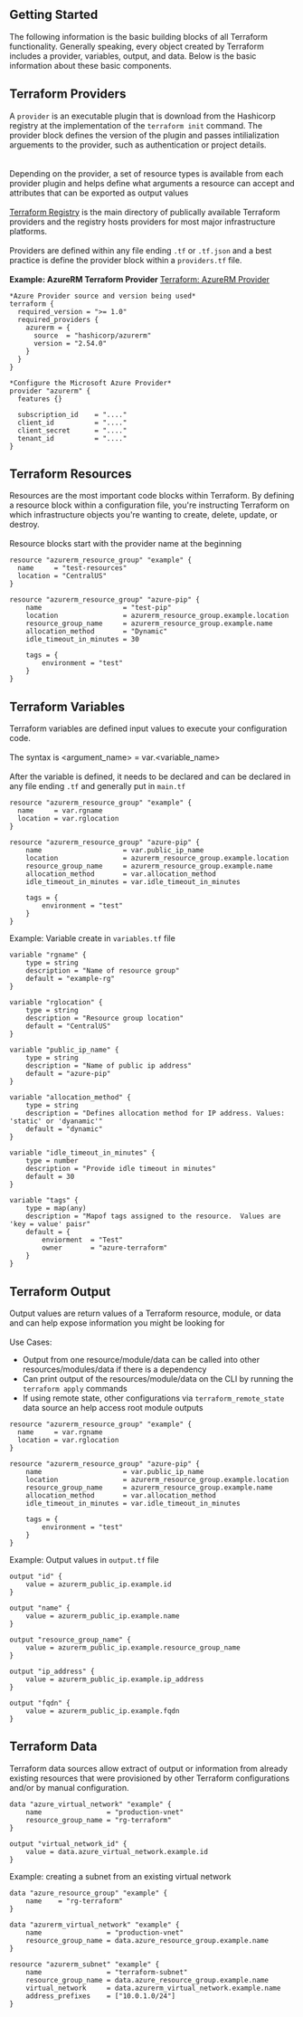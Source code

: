 ## Getting Started
The following information is the basic building blocks of all Terraform functionality.  Generally speaking, every object created by Terraform includes a provider, variables, output, and data.  Below is the basic information about these basic components.

## Terraform Providers
A ```provider``` is an executable plugin that is download from the Hashicorp registry at the implementation of the ```terraform init``` command.  The provider block defines the version of the plugin and passes intilialization arguements to the provider, such as authentication or project details.  
<br /><br />
Depending on the provider, a set of resource types is available from each provider plugin and helps define what arguments a resource can accept and attributes that can be exported as output values
<br /><br />
[Terraform Registry](https://registry.terraform.io) is the main directory of publically available Terraform providers and the registry hosts providers for most major infrastructure platforms.
<br /><br />
Providers are defined within any file ending ```.tf``` or ```.tf.json``` and a best practice is define the provider block within a ```providers.tf``` file.
<br /><br />
<b>Example: AzureRM Terraform Provider</b> [Terraform: AzureRM Provider](https://registry.terraform.io/providers/hashicorp/azurerm/latest)

```
*Azure Provider source and version being used*
terraform {
  required_version = ">= 1.0"
  required_providers {
    azurerm = {
      source  = "hashicorp/azurerm"
      version = "2.54.0"
    }
  }
}

*Configure the Microsoft Azure Provider*
provider "azurerm" {
  features {}

  subscription_id    = "...."
  client_id          = "...."
  client_secret      = "...."
  tenant_id          = "...."
} 
```

## Terraform Resources
Resources are the most important code blocks within Terraform.  By defining a resource block within a configuration file, you're instructing Terraform on which infrastructure objects you're wanting to create, delete, update, or destroy.
<br /><br />
Resource blocks start with the provider name at the beginning
```
resource "azurerm_resource_group" "example" {
  name     = "test-resources"
  location = "CentralUS"
}

resource "azurerm_resource_group" "azure-pip" {
    name                    = "test-pip"
    location                = azurerm_resource_group.example.location
    resource_group_name     = azurerm_resource_group.example.name
    allocation_method       = "Dynamic"
    idle_timeout_in_minutes = 30

    tags = {
        environment = "test"
    }
}
```


## Terraform Variables
Terraform variables are defined input values to execute your configuration code.<br /><br />
The syntax is <argument_name> = var.<variable_name><br /><br />
After the variable is defined, it needs to be declared and can be declared in any file ending ```.tf``` and generally put in ```main.tf```

```
resource "azurerm_resource_group" "example" {
  name     = var.rgname
  location = var.rglocation
}

resource "azurerm_resource_group" "azure-pip" {
    name                    = var.public_ip_name
    location                = azurerm_resource_group.example.location
    resource_group_name     = azurerm_resource_group.example.name
    allocation_method       = var.allocation_method
    idle_timeout_in_minutes = var.idle_timeout_in_minutes

    tags = {
        environment = "test"
    }
}
```
Example: Variable create in ```variables.tf``` file
```
variable "rgname" {
    type = string
    description = "Name of resource group"
    default = "example-rg"
}

variable "rglocation" {
    type = string
    description = "Resource group location"
    default = "CentralUS"
}

variable "public_ip_name" {
    type = string
    description = "Name of public ip address"
    default = "azure-pip"
}

variable "allocation_method" {
    type = string
    description = "Defines allocation method for IP address. Values: 'static' or 'dyanamic'"
    default = "dynamic"
}

variable "idle_timeout_in_minutes" {
    type = number
    description = "Provide idle timeout in minutes"
    default = 30
}

variable "tags" {
    type = map(any)
    description = "Mapof tags assigned to the resource.  Values are 'key = value' paisr"
    default = {
        enviorment  = "Test"
        owner       = "azure-terraform"
    }
}
```

## Terraform Output
Output values are return values of a Terraform resource, module, or data and can help expose information you might be looking for 
<br /><br />
Use Cases:
* Output from one resource/module/data can be called into other resources/modules/data if there is a dependency
* Can print output of the resources/module/data on the CLI by running the ```terraform apply``` commands
* If using remote state, other configurations via ```terraform_remote_state``` data source an help access root module outputs

```
resource "azurerm_resource_group" "example" {
  name     = var.rgname
  location = var.rglocation
}

resource "azurerm_resource_group" "azure-pip" {
    name                    = var.public_ip_name
    location                = azurerm_resource_group.example.location
    resource_group_name     = azurerm_resource_group.example.name
    allocation_method       = var.allocation_method
    idle_timeout_in_minutes = var.idle_timeout_in_minutes

    tags = {
        environment = "test"
    }
}
```
Example: Output values in ```output.tf``` file
```
output "id" {
    value = azurerm_public_ip.example.id
}

output "name" {
    value = azurerm_public_ip.example.name 
}

output "resource_group_name" {
    value = azurerm_public_ip.example.resource_group_name
}

output "ip_address" {
    value = azurerm_public_ip.example.ip_address
}

output "fqdn" {
    value = azurerm_public_ip.example.fqdn
}
```
## Terraform Data
Terraform data sources allow extract of output or information from already existing resources that were provisioned by other Terraform configurations and/or by manual configuration.
```
data "azure_virtual_network" "example" {
    name                = "production-vnet"
    resource_group_name = "rg-terraform"
}

output "virtual_network_id" {
    value = data.azure_virtual_network.example.id
}
```
Example: creating a subnet from an existing virtual network
```
data "azure_resource_group" "example" {
    name    = "rg-terraform"
}

data "azurerm_virtual_network" "example" {
    name                = "production-vnet"
    resource_group_name = data.azure_resource_group.example.name
}

resource "azurerm_subnet" "example" {
    name                = "terraform-subnet"
    resource_group_name = data.azure_resource_group.example.name
    virtual_network     = data.azurerm_virtual_network.example.name
    address_prefixes    = ["10.0.1.0/24"]
}
```